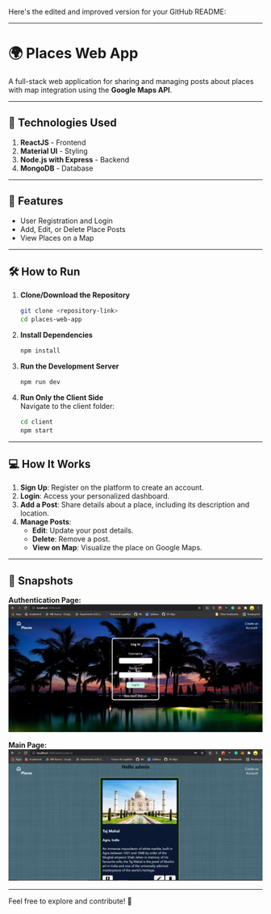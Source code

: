 Here's the edited and improved version for your GitHub README:  

---

# 🌍 Places Web App  

A full-stack web application for sharing and managing posts about places with map integration using the **Google Maps API**.  

---

## 🚀 Technologies Used  

1. **ReactJS** - Frontend  
2. **Material UI** - Styling  
3. **Node.js with Express** - Backend  
4. **MongoDB** - Database  

---

## 📖 Features  

- User Registration and Login  
- Add, Edit, or Delete Place Posts  
- View Places on a Map  

---

## 🛠️ How to Run  

1. **Clone/Download the Repository**  
   ```bash
   git clone <repository-link>
   cd places-web-app
   ```

2. **Install Dependencies**  
   ```bash
   npm install
   ```

3. **Run the Development Server**  
   ```bash
   npm run dev
   ```  

4. **Run Only the Client Side**  
   Navigate to the client folder:  
   ```bash
   cd client
   npm start
   ```  

---

## 💻 How It Works  

1. **Sign Up**: Register on the platform to create an account.  
2. **Login**: Access your personalized dashboard.  
3. **Add a Post**: Share details about a place, including its description and location.  
4. **Manage Posts**:  
   - **Edit**: Update your post details.  
   - **Delete**: Remove a post.  
   - **View on Map**: Visualize the place on Google Maps.  

---

## 📸 Snapshots  

**Authentication Page:**  
![Authentication Page](./images/auth.JPG)  

**Main Page:**  
![Main Page](./images/main.JPG)  

---

Feel free to explore and contribute! 🌟  

